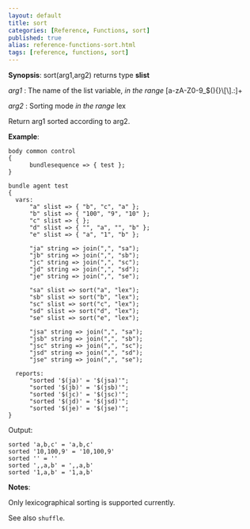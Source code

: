 ```yaml
---
layout: default
title: sort
categories: [Reference, Functions, sort]
published: true
alias: reference-functions-sort.html
tags: [reference, functions, sort]
---
```




**Synopsis**: sort(arg1,arg2) returns type **slist**

 *arg1* : The name of the list variable, *in the range*
[a-zA-Z0-9\_\$(){}\\[\\].:]+   

 *arg2* : Sorting mode *in the range* lex

Return arg1 sorted according to arg2.

**Example**:  
   

```cf3
body common control
{
      bundlesequence => { test };
}

bundle agent test
{
  vars:
      "a" slist => { "b", "c", "a" };
      "b" slist => { "100", "9", "10" };
      "c" slist => { };
      "d" slist => { "", "a", "", "b" };
      "e" slist => { "a", "1", "b" };

      "ja" string => join(",", "sa");
      "jb" string => join(",", "sb");
      "jc" string => join(",", "sc");
      "jd" string => join(",", "sd");
      "je" string => join(",", "se");

      "sa" slist => sort("a", "lex");
      "sb" slist => sort("b", "lex");
      "sc" slist => sort("c", "lex");
      "sd" slist => sort("d", "lex");
      "se" slist => sort("e", "lex");

      "jsa" string => join(",", "sa");
      "jsb" string => join(",", "sb");
      "jsc" string => join(",", "sc");
      "jsd" string => join(",", "sd");
      "jse" string => join(",", "se");

  reports:
      "sorted '$(ja)' = '$(jsa)'";
      "sorted '$(jb)' = '$(jsb)'";
      "sorted '$(jc)' = '$(jsc)'";
      "sorted '$(jd)' = '$(jsd)'";
      "sorted '$(je)' = '$(jse)'";
}
```

Output:

```
sorted 'a,b,c' = 'a,b,c'
sorted '10,100,9' = '10,100,9'
sorted '' = ''
sorted ',,a,b' = ',,a,b'
sorted '1,a,b' = '1,a,b'
```

**Notes**:  

Only lexicographical sorting is supported currently.

See also `shuffle`.
